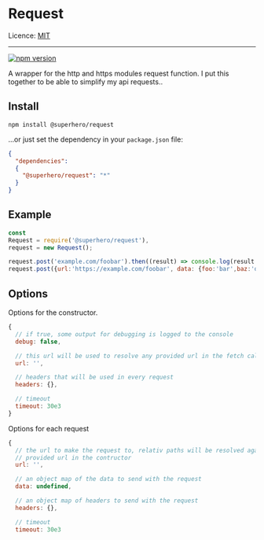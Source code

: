 # Request

Licence: [MIT](https://opensource.org/licenses/MIT)

---

[![npm version](https://badge.fury.io/js/%40superhero%2Frequest.svg)](https://badge.fury.io/js/%40superhero%2Frequest)

A wrapper for the http and https modules request function. I put this together to be able to simplify my api requests..

## Install

`npm install @superhero/request`

...or just set the dependency in your `package.json` file:

```json
{
  "dependencies":
  {
    "@superhero/request": "*"
  }
}
```

## Example

```javascript
const
Request = require('@superhero/request'),
request = new Request();

request.post('example.com/foobar').then((result) => console.log(result.status, result.headers, result.data));
request.post({url:'https://example.com/foobar', data: {foo:'bar',baz:'qux'}}).then(console.log);
```

## Options

Options for the constructor.

```javascript
{
  // if true, some output for debugging is logged to the console
  debug: false,

  // this url will be used to resolve any provided url in the fetch call
  url: '',

  // headers that will be used in every request
  headers: {},

  // timeout
  timeout: 30e3
}
```

Options for each request

```javascript
{
  // the url to make the request to, relativ paths will be resolved against the
  // provided url in the contructor
  url: '',

  // an object map of the data to send with the request
  data: undefined,

  // an object map of headers to send with the request
  headers: {},

  // timeout
  timeout: 30e3
```
